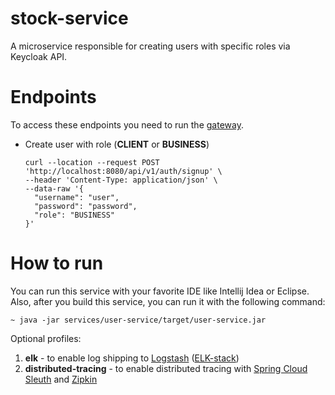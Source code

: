 # stock-service

A microservice responsible for creating users with specific roles via Keycloak API.

# Endpoints

To access these endpoints you need to run the [gateway](../../infrastructure/gateway).

- Create user with role (**CLIENT** or **BUSINESS**)
  ```
  curl --location --request POST 'http://localhost:8080/api/v1/auth/signup' \
  --header 'Content-Type: application/json' \
  --data-raw '{
    "username": "user",
    "password": "password",
    "role": "BUSINESS"
  }'
  ```

# How to run

You can run this service with your favorite IDE like Intellij Idea or Eclipse.
Also, after you build this service, you can run it with the following command:

    ~ java -jar services/user-service/target/user-service.jar

Optional profiles:
1. **elk** - to enable log shipping to [Logstash](https://www.elastic.co/logstash/) ([ELK-stack](https://www.elastic.co/what-is/elk-stack))
2. **distributed-tracing** - to enable distributed tracing with
   [Spring Cloud Sleuth](https://spring.io/projects/spring-cloud-sleuth)
   and [Zipkin](https://zipkin.io/)
